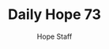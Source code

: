 ---
image: /assets/img/daily-hope-default-artwork.png
title: Daily Hope 73
number: 73
categories:
  - Daily Hope
author: Hope Staff
notes: Daily Hope 73
embed: >-
  EMBED_GOES_HERE
---